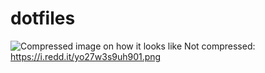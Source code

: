 # dotfiles

![Compressed image on how it looks like](https://i.imgur.com/MNsrZS0.jpg)
Not compressed: https://i.redd.it/yo27w3s9uh901.png

